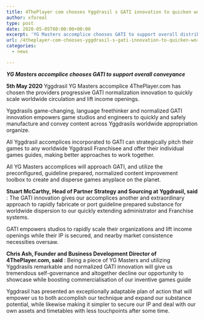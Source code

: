 ```yaml
---
title: 4ThePlayer com chooses Yggdrasil s GATI innovation to quicken worldwide scale
author: xforeal 
type: post
date: 2020-05-05T00:00:00+00:00
excerpt: 'YG Masters accomplice chooses GATI to support overall distribution5th May 2020 Yggdrasil YG Masters accomplice 4ThePlayer '
url: /4theplayer-com-chooses-yggdrasil-s-gati-innovation-to-quicken-worldwide-scale/
categories:
  - news

---
```

**_YG Masters accomplice chooses GATI to support overall conveyance_** 

**5th May 2020** Yggdrasil YG Masters accomplice 4ThePlayer.com has chosen the providers progressive GATI normalization innovation to quickly scale worldwide circulation and lift income openings. 

Yggdrasils game-changing, language freethinker and normalized GATI innovation empowers game studios and engineers to quickly and safely manufacture and convey content across Yggdrasils worldwide appropriation organize. 

All Yggdrasil accomplices incorporated to GATI can strategically pitch their games to any worldwide Yggdrasil Franchisee and offer their individual games guides, making better approaches to work together. 

All YG Masters accomplices will approach GATI, and utilize the preconfigured, guideline prepared, normalized content improvement toolbox to create and disperse games anyplace on the planet. 

**Stuart McCarthy, Head of Partner Strategy and Sourcing at Yggdrasil, said** : The GATI innovation gives our accomplices another and extraordinary approach to rapidly fabricate or port guideline prepared substance for worldwide dispersion to our quickly extending administrator and Franchise systems. 

GATI empowers studios to rapidly scale their organizations and lift income openings while their IP is secured, and nearby market consistence necessities oversaw. 

**Chris Ash, Founder and Business Development Director of 4ThePlayer.com, said** : Being a piece of YG Masters and utilizing Yggdrasils remarkable and normalized GATI innovation will give us tremendous self-governance and altogether decline our opportunity to showcase while boosting commercialisation of our inventive games guide 

Yggdrasil has presented an exceptionally adaptable plan of action that will empower us to both accomplish our technique and expand our substance potential, while likewise making it simpler to secure our IP and deal with our own assets and timetables with less touchpoints after some time.